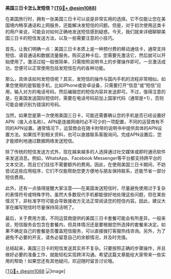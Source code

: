 **美国三日卡怎么发短信？[[TG💪+ @esim1088](https://t.me/s/esim1088)]**

在美国旅行时，拥有一张美国三日卡可以说是非常实用的选择。它不仅能让您在美国境内畅享通话和上网服务，还能解决发短信的问题。但是，对于初次使用这类卡的用户来说，可能会对如何正确地发送短信感到疑惑。今天，我们就来详细聊聊美国三日卡的短信发送方法，以及一些需要注意的小技巧。

首先，让我们明确一点：美国三日卡本质上是一种预付费的移动通信卡，通常支持短信、语音通话和数据流量服务。购买这种卡后，您需要先激活它，然后就可以开始使用了。激活过程一般很简单，只需按照说明书上的步骤操作即可。一旦激活成功，您便可以正常使用包括发短信在内的各种功能。

那么，具体该如何发短信呢？其实，发短信的操作与国内手机的流程非常相似。如果您使用的是智能手机，比如iPhone或安卓设备，只需要打开“信息”或“短信”应用，输入对方的电话号码，然后编辑您的短信内容并发送即可。不过，值得注意的是，在美国发送国际短信时，需要在电话号码前加上国家代码（通常是+1），否则可能会被识别为错误的号码。

当然，如果您是第一次使用美国三日卡，可能还需要确认您的手机是否已经设置好APN（接入点名称）。APN是连接网络时必不可少的一项配置，不同的运营商有不同的APN设置。通常情况下，运营商会在随卡附带的说明书中提供具体的APN设置方法。如果找不到相关资料，也可以直接联系客服询问。完成APN设置后，您才能顺利地通过数据网络发送短信。

除了传统的短信发送方式外，现在越来越多的人选择通过社交媒体或即时通讯软件来发送消息。例如，WhatsApp、Facebook Messenger等平台都支持跨平台的文本交流，而且它们往往不需要额外的费用。因此，在使用美国三日卡期间，不妨尝试这些应用程序，它们不仅能帮助您更方便地与朋友保持联系，还能节省一部分短信费用。

此外，还有一点值得提醒大家注意——在美国发送短信时，尽量避免使用过于复杂的表情符号或特殊字符。虽然大多数现代手机都能很好地处理这些问题，但在某些情况下，非标准字符可能会导致接收方无法正常阅读您的短信内容。因此，建议大家在编写短信时尽量保持简洁明了。

最后，关于费用方面，不同运营商提供的美国三日卡套餐可能会有所差异。一般来说，短信服务会包含在套餐内，但具体情况还是要根据您所选择的套餐来决定。如果不确定自己的套餐是否覆盖短信服务，可以直接拨打客服热线咨询。另外，为了避免不必要的开支，请务必留意自己的余额情况，并及时充值。

总结起来，美国三日卡的短信发送其实并不复杂。只要按照正确的步骤操作，并且做好必要的准备工作，就能轻松实现跨洋沟通。希望这篇文章能给大家带来一些实用的帮助！如果您还有其他疑问，欢迎随时留言讨论哦。

[[TG💪+ @esim1088](https://t.me/s/esim1088) ![Image](https://i.postimg.cc/4NQfJmqS/Snipaste-2025-05-13-00-14-12.png)]